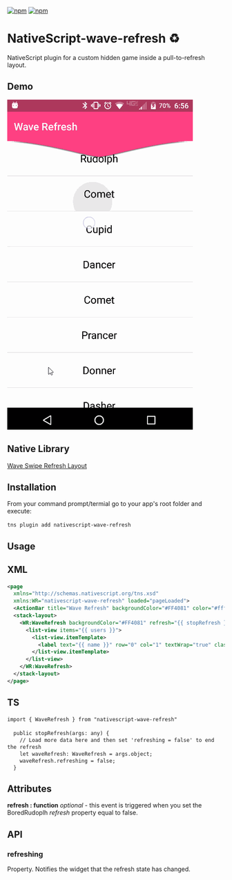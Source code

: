 [![npm](https://img.shields.io/npm/v/nativescript-wave-refresh.svg)](https://www.npmjs.com/package/nativescript-wave-refresh)
[![npm](https://img.shields.io/npm/dt/nativescript-wave-refresh.svg?label=npm%20downloads)](https://www.npmjs.com/package/nativescript-wave-refresh)

# NativeScript-wave-refresh :recycle:
NativeScript plugin for a custom hidden game inside a pull-to-refresh layout.

## Demo

![Demo](./screens/demo.gif)

## Native Library
[Wave Swipe Refresh Layout](https://github.com/recruit-lifestyle/WaveSwipeRefreshLayout)

## Installation
From your command prompt/termial go to your app's root folder and execute:

`tns plugin add nativescript-wave-refresh`

## Usage

## XML
```XML
<page 
  xmlns="http://schemas.nativescript.org/tns.xsd" 
  xmlns:WR="nativescript-wave-refresh" loaded="pageLoaded">
  <ActionBar title="Wave Refresh" backgroundColor="#FF4081" color="#fff" />
  <stack-layout>
    <WR:WaveRefresh backgroundColor="#FF4081" refresh="{{ stopRefresh }}" id="waveRefresh">
      <list-view items="{{ users }}">
        <list-view.itemTemplate>
          <label text="{{ name }}" row="0" col="1" textWrap="true" class="message" />
        </list-view.itemTemplate>
      </list-view>
    </WR:WaveRefresh>
  </stack-layout>
</page>
```

## TS
```TS
import { WaveRefresh } from "nativescript-wave-refresh"

  public stopRefresh(args: any) {
    // Load more data here and then set 'refreshing = false' to end the refresh
    let waveRefresh: WaveRefresh = args.object;
    waveRefresh.refreshing = false;
  }

```


## Attributes
**refresh : function** *optional* - this event is triggered when you set the BoredRudoplh *refresh* property equal to false.

## API

### refreshing

Property. Notifies the widget that the refresh state has changed.
